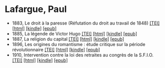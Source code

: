 # Lafargue, Paul

* 1883, Le droit à la paresse (Réfutation du droit au travail de 1848)  <a class="file tei" href="https://hurlus.github.io/tei/lafargue1883_paresse.xml">[TEI]</a>  <a class="file html" href="https://hurlus.github.io/lafargue/lafargue1883_paresse.html">[html]</a>  <a class="file mobi" href="https://hurlus.github.io/lafargue/lafargue1883_paresse.mobi">[kindle]</a>  <a class="file epub" href="https://hurlus.github.io/lafargue/lafargue1883_paresse.epub">[epub]</a> 
* 1885, La légende de Victor Hugo  <a class="file tei" href="https://hurlus.github.io/tei/lafargue1885_hugo.xml">[TEI]</a>  <a class="file html" href="https://hurlus.github.io/lafargue/lafargue1885_hugo.html">[html]</a>  <a class="file mobi" href="https://hurlus.github.io/lafargue/lafargue1885_hugo.mobi">[kindle]</a>  <a class="file epub" href="https://hurlus.github.io/lafargue/lafargue1885_hugo.epub">[epub]</a> 
* 1887, La religion du capital  <a class="file tei" href="https://hurlus.github.io/tei/lafargue1887_religion-capital.xml">[TEI]</a>  <a class="file html" href="https://hurlus.github.io/lafargue/lafargue1887_religion-capital.html">[html]</a>  <a class="file mobi" href="https://hurlus.github.io/lafargue/lafargue1887_religion-capital.mobi">[kindle]</a>  <a class="file epub" href="https://hurlus.github.io/lafargue/lafargue1887_religion-capital.epub">[epub]</a> 
* 1896, Les origines du romantisme : étude critique sur la période révolutionnaire  <a class="file tei" href="https://hurlus.github.io/tei/lafargue1896_romantisme.xml">[TEI]</a>  <a class="file html" href="https://hurlus.github.io/lafargue/lafargue1896_romantisme.html">[html]</a>  <a class="file mobi" href="https://hurlus.github.io/lafargue/lafargue1896_romantisme.mobi">[kindle]</a>  <a class="file epub" href="https://hurlus.github.io/lafargue/lafargue1896_romantisme.epub">[epub]</a> 
* 1910, Intervention contre la loi des retraites au congrès de la S.F.I.O.  <a class="file tei" href="https://hurlus.github.io/tei/lafargue1910_retraites.xml">[TEI]</a>  <a class="file html" href="https://hurlus.github.io/lafargue/lafargue1910_retraites.html">[html]</a>  <a class="file mobi" href="https://hurlus.github.io/lafargue/lafargue1910_retraites.mobi">[kindle]</a>  <a class="file epub" href="https://hurlus.github.io/lafargue/lafargue1910_retraites.epub">[epub]</a> 

